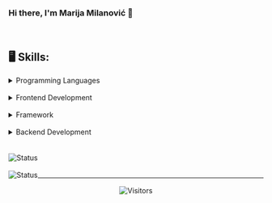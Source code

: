 ### Hi there, I'm Marija Milanović 👋

<br />

## 🖥 Skills:
<details>
  <summary>Programming Languages</summary><br>
  <img align="left" alt="Java" width="36px" src="https://i.pinimg.com/originals/f1/ea/a7/f1eaa7278f64e27128e062a3de918265.png" />
  <img align="left" alt="C" width="26px" src="https://www.kindpng.com/picc/m/403-4039227_c-language-logo-png-transparent-png.png" />
  <img align="left" alt="C++" width="26px" src="https://upload.wikimedia.org/wikipedia/commons/thumb/1/18/ISO_C%2B%2B_Logo.svg/1200px-ISO_C%2B%2B_Logo.svg.png" />
  <img align="left" alt="C#" width="26px" src="https://www.ppsystems.se/wp-content/uploads/2017/03/C-logo.jpg" />
  <img align="left" alt="Python " width="26px" src="https://raw.githubusercontent.com/github/explore/80688e429a7d4ef2fca1e82350fe8e3517d3494d/topics/python/python.png" />
  <img align="left" alt="JavaScript" width="26px" src="https://raw.githubusercontent.com/github/explore/80688e429a7d4ef2fca1e82350fe8e3517d3494d/topics/javascript/javascript.png" />
  <img align="left" alt="Assembly" width="26px" src="https://user-images.githubusercontent.com/45834270/89921344-e0073900-dbfd-11ea-8c54-916eb2457094.png" />
</details>
<br>
<details>
  <summary>Frontend Development</summary><br>
  <img align="left" alt="Angular" width="26px" src="https://raw.githubusercontent.com/github/explore/80688e429a7d4ef2fca1e82350fe8e3517d3494d/topics/angular/angular.png" />
  <img align="left" alt="HTML5" width="26px" src="https://raw.githubusercontent.com/github/explore/80688e429a7d4ef2fca1e82350fe8e3517d3494d/topics/html/html.png" />
  <img align="left" alt="CSS3" width="26px" src="https://raw.githubusercontent.com/github/explore/80688e429a7d4ef2fca1e82350fe8e3517d3494d/topics/css/css.png" />
  <img align="left" alt="Bootstrap" width="26px" src="https://raw.githubusercontent.com/devicons/devicon/master/icons/bootstrap/bootstrap-plain-wordmark.svg" />
</details>
<br>
<details>
  <summary>Framework</summary><br>
  <img align="left" alt=".NET " width="26px" src="https://user-images.githubusercontent.com/45834270/89958047-3e9dd880-dc39-11ea-8932-157873f90f01.png" />
</details>
<br>
<details>
  <summary>Backend Development</summary><br>
  <img align="left" alt="RabbitMQ" width="26px" src="https://www.vectorlogo.zone/logos/rabbitmq/rabbitmq-icon.svg" />
</details>

<br />
<br />

<img align="left" alt="Status" src="https://github-readme-stats.vercel.app/api?username=marijamilanovic&show_icons=true&theme=highcontrast"/>

<br />
<br />

<img align="left" alt="Status" src="https://github-readme-stats.vercel.app/api/top-langs/?username=marijamilanovic&show_icons=true&theme=highcontrast&hide=html,css&langs_count=5"/>


---

<p align=center>                           
  <img align=center  src="https://visitor-badge.laobi.icu/badge?page_id=marijamilanovic.marijamilanovic" alt="Visitors">                     
</p>
